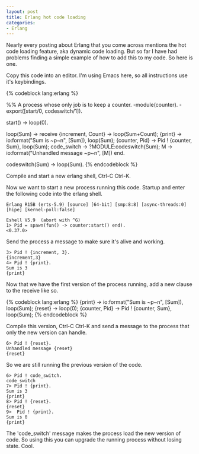 ```yaml
---
layout: post
title: Erlang hot code loading
categories:
- Erlang
---
```

Nearly every posting about Erlang that you come across mentions the hot code
loading feature, aka dynamic code loading. But so far I have had problems
finding a simple example of how to add this to my code. So here is one.

Copy this code into an editor. I'm using Emacs here, so all instructions use it's keybindings.

{% codeblock lang:erlang %}

%% A process whose only job is to keep a counter.
-module(counter).
-export([start/0, codeswitch/1]).

start() -> loop(0).

loop(Sum) ->
    receive
        {increment, Count} ->
            loop(Sum+Count);
	{print} ->
	    io:format("Sum is ~p~n", [Sum]),
	    loop(Sum);
        {counter, Pid} ->
            Pid ! {counter, Sum},
            loop(Sum);
        code_switch ->
            ?MODULE:codeswitch(Sum);
	M ->
	    io:format("Unhandled message ~p~n", [M])
    end.

codeswitch(Sum) -> loop(Sum).
{% endcodeblock %}

Compile and start a new erlang shell, Ctrl-C Ctrl-K.

Now we want to start a new process running this code. Startup and enter the
following code into the erlang shell.

    Erlang R15B (erts-5.9) [source] [64-bit] [smp:8:8] [async-threads:0] [hipe] [kernel-poll:false]

    Eshell V5.9  (abort with ^G)
    1> Pid = spawn(fun() -> counter:start() end).
    <0.37.0>

Send the process a message to make sure it's alive and working.


    3> Pid ! {increment, 3}.
    {increment,3}
    4> Pid ! {print}.
    Sum is 3
    {print}

Now that we have the first version of the process running, add a new clause to
the receive like so.

{% codeblock lang:erlang %}
        {print} ->
	    io:format("Sum is ~p~n", [Sum]),
	    loop(Sum);
	{reset} ->
	    loop(0);
        {counter, Pid} ->
            Pid ! {counter, Sum},
            loop(Sum);
{% endcodeblock %}

Compile this version, Ctrl-C Ctrl-K and send a message to the process that only
the new version can handle.

    6> Pid ! {reset}.
    Unhandled message {reset}
    {reset}

So we are still running the previous version of the code.

    6> Pid ! code_switch.
    code_switch
    7> Pid ! {print}.
    Sum is 3
    {print}
    8> Pid ! {reset}.
    {reset}
    9>  Pid ! {print}.
    Sum is 0
    {print}

The 'code_switch' message makes the process load the new version of code. So
using this you can upgrade the running process without losing state. Cool.
